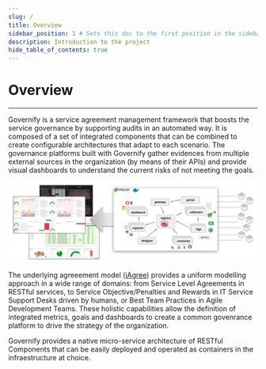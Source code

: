 ```yaml
---
slug: /
title: Overview
sidebar_position: 1 # Sets this doc to the first position in the sidebar
description: Introduction to the project
hide_table_of_contents: true
---
```


# Overview
---
Governify is a service agreement management framework that boosts the service governance by supporting audits in an automated way. It is composed of a set of integrated components that can be combined to create configurable  architectures that adapt to each scenario. The governance platforms built with Governify gather evidences from multiple external sources in the organization (by means of their APIs) and provide visual dashboards to understand the current risks of not meeting the goals.

![Governify Overview](/img/about/gov-overview.png) 

The underlying agreeement model ([iAgree](about/iAgree.md)) provides a uniform modelling approach in a wide range of domains: from Service Level Agreements in RESTful services, to Service Objective/Penalties and Rewards in IT Service Support Desks driven by humans, or Best Team Practices in Agile Development Teams. These holistic capabilities allow the definition of integrated metrics, goals and dashboards to create a common govenrance platform to drive the strategy of the organization. 

Governify provides a native micro-service architecture of RESTful Components that can be easily deployed and operated as containers in the infraestructure at choice.